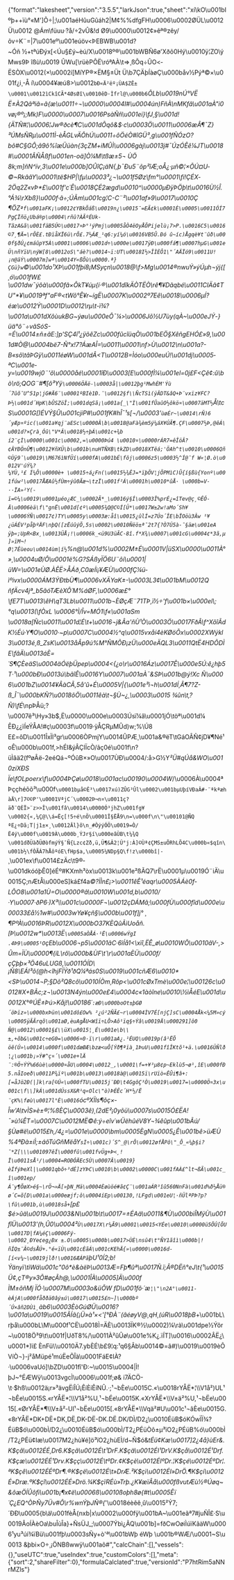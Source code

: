 {"format":"lakesheet","version":"3.5.5","larkJson":true,"sheet":"xí\\kO\u001bIºþ++ïù°«M']Õ÷|;\u001aéHûuGûáh2|M¢%%dfgFH\u0006\u0002ØÜL\u0012 Ü\u0012 @Ám\füuu·?å/÷­2vÛ&!d Ø9\u0000\u0012¢»ê­ª®zêy/õv÷K¨=|7\u001eº\u001eúöv<ÞEBWB\u001d?~Óñ ½+tªúÐýx[<Úu§£ý~èú/X\u0018º®\u001bWBÑ6ø'Xðõ0Hý\u0010ÿ¦ZO\\ýMws9Þ îßù\u0019 ÛWu[\rüèPÔË\róªAÀ\t=>¸ßÕq÷ÛO<­ËSÒX\u0012(×\u0002í[MíYP®×ËM§±Üt Ü\b7ÇÄþÍàøÇ\u000båv½Pýª©×\u001f¿i¸-Å í\u0004¥æú8>\u0012`bÐ«Ä²­ëº¡ÙA$ZÊ±\u0001\u0012ìCkîCÃ*4ØsØî\u0010êD·Ìfrl@\u000b6`_ÕLb\u0019nÚ°VË Ë±À2Qãªiã=ã{æ\u0011÷¬\u0000\u0004I#\u0004ún)FñÀ\nMKfâ\u001aÀ\"i0vø¡®º¡;Mk)F\u0000\u0007\u0016PsàÑñ\u001ei}\fJ¸§\u001d!{ÄTÑ#¦\u0006¦Jw®ðcè¶C\u001dÕqô&$·c\u0003Ö\u0011\u0006æÂ¶¯Z}³ÚMsÑRµ\u0011Ì-èÅ*GLvÄÔhÚ\u0011÷ôÖéÒ#îGÜ³¸g\u001fÑÓzO?bõ#C§GÔ;â9ô%îæÜüàn{3çZM+iMÛÌ*\u0006gàj\u0013­j#¯ÚzÓÊê¼JT\u0018#\u0001ÂÑÅßf\u001en-oä]Ò¼M\tßæ±5¬ ÙÖ 8k;m]ñN^ïv¸3\u001e\u000b]OÛîÇ¡äN{,þ¯Ðu5¨õp²îÆ;oÅ¿·µñ©¦×ÕÚ¤U­©~RkââY\u0001\të$HP|\fµ\u0003³¿¬\u001f5Øz\fm°\u0001\fi!ÇÉX­2Öq2Z«vÞ*£\u001f'c´Ê\u0018ÇÉ­2ægd\u0010^\u0000µÐÿÞÖþ\t\u0016Ù½Î.°Á¾\rXbß}\u000f·ã÷;ÚÃm\u001cg¦C-C¨²\u001af»9\u0017\u0010Ç ¶ÖZ`ªf\u001aFK¡\u0012¢YBkÕáß\u0019n¿\u0015¯=EÃ¢k\u0001È\u0005\u0011ÓÍ7PgÇÏñö¿Ubá®p\u0004\rñû?ÀÃºÉUk-TãzA&ã\u001fäB5Ú©\u0017¤Þ°¹ýPmj\u0005åÒ4ëOyÅÕPijelù¡7>P.\u0016C5\u0016©7¸¶Ä=\rÕÈ£.tÐïåXÏ6ü\rÕ£.7½ÁÆ_¹q6:yí¼ó\u0016VB5Û.Ðó û~íc)Ågqè¥t¨ûð\u000f§ðÚ¿¢máûpY5À\u0001\u0006\u001d÷\u000e\u0017ÿÐ\u000fá¶\u0007hµG\u001eÜ\nñYïU\nýW[8\u0012oS\"áè?\u0014~ï:UT\u0018I½>ÎÌÈÔ1\"´AÄÏó9\u0011U!¡n@äÝ\u0007m]wª\u0014Y«ßÕù\u0000.ª­}ÇGü}w`©\u001do¹XÞ\u001fþí8¡MSyçn\u0018@\f>Mg\u0014®nwuÝ»ýÚµh¬ýj{[¸ó\u001fW£\u001dw¯ýôà\u000fâ×ÔkT¥úµ{í·®\u001dîkÄÒTËÒ\rê¶¥Dãqbé\u0011CIÄâ¢TU\"*¥\u0019ªf\"aF®<tWõ°Ê¥r~ígË\u0007K\u0002º7Eê\u0018\u0006µÍ?éæ\u0012Ý\u0001D\u0012\rµ\t-ï¾?\u001a\u001dXôùukBG~ýøu\u000eÔ¯¼>\u0006Jõ½­U7ùy(qÀ~\u000eJÝ-}üä°ô¨÷vãSóS-=É\u0014±ñ±ãE:]p'SÇ4î¹¿ÿõêZc\u000fûcîüqÒ\u001bEÖ§XêñgEHÓ£»9,\u001d#Ò@\u0004bë7-Ñ°x!7?ÁæAÎ=\u0011\u0001\nf>Ù\u0012\n\u001a?-B«sõ\tâÞGÿ\u0011éøW\u001dÂ<T\u0012B=Ìóo\u000euÚ!\u001dj\u0005­ªC\u001e­y=\u0019wj0¨'õ\u0000åé\u0001îÐ\u0003[E\u000fÌ¼\u001el=0j£F<Çê¢:û\bò\rö;QOG¨#¶[ô³Yÿ`\u0006ÖÄë-\u0003å|\u0012þg¹MwhÈM'Ýù´7ûõ¯U^51p¦jG#Ä6¨\u0001ºBIè1Ð.¨\u0012§f\\ÑcTSì(ÿÂDT&âQ+Þ¨vxï­z¥FC?Þ½\u001d´HpK\bÛSZöÎ;\u001dqSã¡\u001a{_\"Ì\u001fÛaûO½ôkö¤\u0007äMT½`Å\tcS\u0001G[)ÉVÝ§Û\u001cjiP#\u001fK#hÎ¯¹s[¬/\u0003'`ùøÉr~\u0014\rÑ)6´yÆp¤ºic(\u001a¥qj¨aESc\u0000Â\b\u0018@aFà¾èm5ý¼áX¥ÚÃ¶.ÇF\u0007½Þ,@êÁ\u001d?×Çrà¸Óû\"V*Â\u0018½÷þÁ\u001c+¾bí2¨çÌ\u0000\u001c\u0002,=\u0000Þú4 \u0010¤\u0000rÁR7=êÎöÂ?¢ÂYÐÖnÛ¶\u0012¥ñXÜ\b\u001b\nuHTÑXB\tkZD\u0018XTêá;'ÖAh^t\u0010\u0006Qñ©Ùÿ9¯\u0019\\M676ìNfÜí\u000fA\u001bÉ\fôj\u0006z5\u0003½^Í@¯f W«¦Ø.ò\u0012V'úÝ¾?¼YÙ,¹£ Í¼Ô\u0000è+ \u0015÷á¿Fn(\u0015½¾ÊJ=*ïþÕV¦jÕPMìC)Û{í§ßù{Yonº\u001fúw²\u0017ÅÆAû½fÙm÷ýû0Ãæ¬\tzÏ\u001f²Á\u0001h\u0010*ûÅ· \u000b=V-··ÏA»²Y(-ï=©¼\u0019\u0001µéo¿ÆC_\u0002Ã*_\u0016ý§Í\u0003Î%prÉ¿=îTev@ç¸©ÊÓ-Ä\u0006èä\f\"gnË\u001d[¢º\u0005¾Q@C©Í[Ü*\u0017W±2w!aMo´Sh¥\u0006ÝÑ\u0017¢)TY\u0005y\u0003æ:åî\u0015¿ûlÍ=z7Úo´ÎE\bÏOöù3Âw ¹¥¿üÁÉV³påþºÄF\nþQ([zËúûýÕ,5s\u0002\u0010Ñëö±ª¯2t7{?Ò7Ú5à-¯§äæ\u001eAÿþ«;UpR<Bx¸\u0013ÜÅ¡!\u0006k_<ü9U3üÃC·8î.f*X¾\u0007\u001cG\u0004¢*3ã,µ]»ïM¬!Ø¦7Êùeou\u0014ùm|í½`%n@\u001d%\u0002M±É\u0001V|üSX\u0000\u0011À°»¸\u0004uØ/Ô\u0001ë%G?SÁßyÏÖ6U¨ôí\u0001|üW=\u001eÙØ.ÀÊË>ÅÁð¸C0æÍì¡¥ÆÙ\u000fÇ¼ü­ìºivx\u0000ÁM3ÝÐtbÙ¶\u0006vXÄYaK±-\u0003L3¢\u001bM\u0012QñfÄcv4jª_b5ãóTÆèXÔ´M%áØF,\u0006æ£°\fE7T\u0013\\êH\\qT3Lb\u0011\u001b¬ÈØçÆ¨71TÞ,ï½÷'f\u001b×\u000el\\;°q\u0013(\fÒxL \u0006°Ì/Îv=MÓ1\f«\u001aSm\u0018a[Ñc\u0011\u001d¦É\t+\u0016¬j&Âa'ñÙ¹Ò\u0003Ö\u0017FðÂ\f^XõîÃdK½Éú·Y¶O\u0010·~p\u0007C\u0004½^q\u0015vxåí4èKØöÕx\u0002XWýkl3\u0013é¸ß_ZsK\u0013åÂp9ú%M°ÑMÕÐ¡zÜ\u000eÄQL3\u0011QtË4HDÕDÌE\fâÄ\u0013áÈ=´S¶ÇÈeäS\u0004äÓëþÜpep\u0004<{¿o\r\u0016Áz\u0017Ê\u000e5Ú:ê¿h*þ5T·¹\u000bÐ\u0013ú\bãîÊ\u0016Y*\u0007\u001aÀ¯&SÞ\u001b@ý!Xc Ñ\u0006\u001bZ\u0014¥ÂàCÃ,5å'û+É\u0005V|{\u001e³ì¬h\u001dÍ¸Â¶7?Z-ß_Î¯\u000bKÑ?\u0018ôÖ\u0011êà\t¬§Ù~¿¸\u0003\u0015 ¾ûn\t,?Ñ)\fÉ_\npÞÅü;?\u0007ê³\\Hy»3b$,Ë\u0000\u000e\u0003Úsï¼â\u0001jÓ\töª\u001d¼ÊÐ¿¿ïÍeÝÅA!#ç\u0003f\u0019·ÿÅÇRµMÛd)w;%\\Ú8E£=ôD\u0011ÎxÏl³gr\u0006ÒPmjY\u0014ÛPÆ¸\u001a&®ëT\tGáOÂÑ¢jD¥¶Né¹oÊ\u000b\u001f,>­hÉI&ýÂÇIÏcÒ/ãç0é\u001f\n?üÌâä2(fºøÂë-2eéQá¬ºÓûB×»O\u0017ÙÐ\u0004/:å>G½Y*²Ü#qÚå&WO\u0010ziXÐSÏe\fOLpoerx\f\u0004ÞÇø\u0018\u001ac\u00190\u0004W*/\u0006À\u0004ªÞççhéõõ³\u000f`\u0001bµå©Ê³\u0017xú)ZÛG³Ûl\u0002\u001bµUþíVÐaÂ#·¨ªkªæhàÄ\r]7©©P'\u0001VªjC´\u0002Þ¬n¤\u0011ç?äð¨QÈÏ>¨z>>Î\u001fâ\u0014\u0000Ó³jhZ\u001fg¥\u0002{«,¼Ç@\\á=Ëç[!5÷é\nÖ\u0001Î§ËÅ9\n=\u000f\n\"\u00101@ÑQ ªE¿÷Dã;T|j1±×¸\u0012Âl}õ\n_#ÒýýÓÖ\u0019=Ò/Ë4ý\u000f\u0019À\u000b¸ÝJr§í\u000eâÙB\t¼¾Q \u001dðÜàðÜØòfmýÝ§¯Ñ{Lzc¢Zð,ü,Ü¶&Â2¦Ú­°j:À]©Ùª¢ÇMS±uÕRhLÕ4C\u000b«$qîn\u001b½\fÒÃÁ7hÅôºóE\fHp$a,\u0005¼NDp§Q\f!z\u000bî|­`¸\u001ex\f\u0014£zÄc\t9®­\u001dkóóþÊ0]éÉº#KXmh³òx\u0013k\u001e²ßÃQ7\rË\u0001µ\u0019Ó¨iÄ\u0015Ç;nÆtÅ\u000eS]ká£f4a_©?ÏÌn£¡>\u0011êÊ¹éaqr\u0005ÀÁè0f­LÕO8\u001a1Ù=O\u0000®â\u0010W\u001d,b\u0010/·Y\u0007·ðP6·)X³\\\u001c\u0000F¬\u0012çDÁMã;\u000fÙ\u000fîd\u000e\u00033£å½1w#\u0003wYø¥çñ§\u000b\u001f]j° ¸¶PºÀ\u0016ÞR\u0012X\u000bO37KÈQûÃìUoåñ.[Þ\u0012w*\u0013Ë`\u0005aÒÅÁ·¹Ë\u0006wÝgI .4Þ9\u0005¹O`çEb\u0006¬p5\u0001ãC·6ìÍå1<\\xïî,ËÊ_ø\u0010WÕ\u0010âV-,>Ûm=ÏÙ\u0000¶{íL\rô\u000b&ÙF\t´\r\u001aÈÜ\u000f/çÇþþ×³Ö46uLUGß,\u0011ÓÍD\\¡Ñ8\\EÁI³õ(@h<îhjFÏÝð¹ðQ¼ªás0S\u0019\u001cñÆ6\u0010*<SÞ\u0014¬P;§Dõ²Q8cô\u0010ÍÒm¸Rôp<\u001cØxTmè\u000e¦\u00126c\u0012#X+BÃc;z¬\u0013N4ýn\u000e£4\u0004c«1àòîne\u0010\\½ìÅéE\u001d\u0012X°®ÚË±Þú>Kåj!\u00186´`:æÐ\u000boOt±þGØ´öÞïz»\u000bxÞün\u001dô£Ow% ²¿ú²2ÑÃ£~r\u0004ÌV7É[njÇ]sC\u0004Åk<¼5M»cý\u0005ÿÃÃrqõ\u001aØ,èuAgÅU<Wîï÷LÔ>Aô¹ïq§÷Ýâ\u0019Ä\u000291]ô0 Ñ@\u0012\u0001§£\\üX\u0015¦­¸É\u001e\b\\±,+õb&\u001c÷eG0=\u0006¤0·ï\r\u001aA¿.¹ÉUQ\u0019p(â¹ËÕ öê(Ú»\u0014\u000f\u001dæØÆ\bzæ<uÔ[Ýð¶ªïà¸1ÞuU\u001fîÎKtõ¹+ä.\u0016ÜÑlð¦¿\u001b¡»Ý#^ç¤´\u001e+lÄ ¨:®Ö÷ÝÝ%66ùè\u0000¤åU\u0004\u0012_,\u0001\f=+¥³µ8¢p~Eklù5¬ø¹,îE\u000fÐ5.nåIoeð\u0011P¾ïº\u001b\u0013\u0018à@\u0015ï\rUïò«ÊÛi¶â+:[=åJö2Ð(|]k\ra[©Ú«\u000fTU\u0015j¨ÐÐ\t4GgôÇ³Ò\u0019\u0017=\u0000Ö¤3x\u001c\f\\]kÁ\u001dÚssX&R¹q«Olc\"ò)ÞÉÊc´H*½/Ë¨çK%\føù\u0017l°È\u0016`ócºXÏls¶õç×­Îw'A\tvÌS»è±®¦%ßÈÇ\u0003ê)¸(2dE²¡0yõü\u0007s\u0015Ó£ËA!¯»ù¼ÊT=\u0007C\u0012MË©ê:ý÷eîv´wÜëhûéV8Y¬¾êûp\u001bÃú/§Ùø#ë\u0015£h,/4¿=\u001e\u0000\bm\u0005ÈgN\u0005¿Ê\u001bê>üÆÙ%4ªÐà±íÌ;±áôTúGñMëåY`sÌ÷\u001c)´S^_@\rÔ\u0012øfÅPô\"_Ô_«¼þ§i?¯*Z[\\\u001097êÍ\u000fû\u001fvÜg+Þ<¸!Ï\u0011sÅ¹/\u0004=ROÐÓÄEc5Ù\u0007Â\u0019}èÍfýÞeXl|\u0001qbõ÷³dÉ]zYÞC\u0010\b\u0002\u0000C\u001fAÀ£^lt¬ßÃ\u001c_î\u001ep/Á¨y¶ÕøX>é§~\rÖ¬»Ä[»þN_Mä\u0004Èøùöé#ã¢Ç¨\u001aÁR³îû560NnFà\u001d%ð½Åü®ø´C=õ[D\u001a\u000eæjf;ô\u0004íEp\u00130,!LFgd\u001eU¦·ñÜlªPÞ?p?\fû\u001b,ù\u0018så+`[p£$é>ûä\u0019J\u0003&N\u001b\t\u0017=±ÉAä\u0011&¶Ù\u000bìÎMÿÙ\u001fîÜ\u0013'(h,Û0\u0004²`Ù\u0017X\r¼Ã9\u0001\u0015<YÉe\u0010\u0000ü5ÕÚ[ÕU\u0017D|fA¼éÇ\u0006Fý­\u0002¸ÐYe¢eg¿Ðx ±.O\u0005\u000b\u0017>ÙÈ\nsû4\t°ÑY1ãîì\u000b|!ñÍQ±¨Â©dsÅÚ+.°é«ïÙ\u001cÈãÁ\u001cKEhÄ{»\u0000\u0016d-[í<v¼~\u0019jlð!\u0016ÆÁPã`þU¹0Í2;b!Ýänyï\tìWá\u001c\"0ô*è&àëÞ\u0013Æ=Fþ¶ûª\u0017Ñ.ï;Â®DËñ°eJ\t{¹\u0015Ü¢,çT®y»3Õ#øçÃh@,\u0001ÎÀ\u0005]Ä\u000f ÌM±õñMj ÏÓ·\u0007M\u0003o&üÕW fD\u001fõ·´æ`¦\"\n2A°\u0011-èÁjA\u000fåððä0âý±ú\u0017\u0015£n~]\u000bº´Ú×âñ2DÙì¸`àb6\u0003ÈòGúØÜ\u0016?\u001a\u0019\u0015ÃÍã{¡Ü»à¹×<'[°ÐÀ¨(âéøyV@¸qH¸(úR\u0018þB_+\u001bL\rþå\u000bL\\M\u000f¹CË\u0018Ì=ÄÈ\u0013ÏK®½\u0002)¼\rà\u001dpe½Ýõr~\u0018Ö³9\t\u001f|UðT8%/\u0011À²ûÛø\u001e%K¿.ïÍT]\u0016\u0002ÂË¿\u0001*)ï£ ÈnFü\\\u0010Ä7.ybÈÉ\b£9¦q:¹q6§Âb\u0014©=â#)\u0019\u0019èÔVíÒ¬}-j²åMüpé¹múËeÕÎà\u0001FáE¢IÀ?·\u0006vaUó]\bZD\u001fî'Ð:~\u0015\u0004|Ì!þJ~°ÉÆWÿ\u0013vgcÌ\u0006\u001f;ø& i7ÄCÖ-\t·$hß\u0012ä¡r»³ävgËíÎÚ¡ÊíÈíÊíNÛ.·;¹¬bÈe\u0015C.«\u0018rYÅË*¦\\V1å²)UL¹¬bÊe\u0015S.«rYÅË*¦\\V1å²%U,¹¬bÉe\u0015K.«XrYÅË*\\V±ä²%U,¹¬bËe\u0015[.«ØrYÅË*¶\\V±å²-Ul¹¬bËe\u0015[.«8rYÅË*\\Vqä²#U\u001c¹¬âÈe\u0015G.«8rYÅË*DK+DË+DK,DË,DK-DË-DK.DË.DK/DÌ/D2¿\u0010ÉüB$óKÓwÏÏ¾?ÉüB$ó\u000bÌ/D2¿\u0010ÉüB$ó\u000bÌ/T2¿PÉüÒô±µ³ïO2¿PÉüB%ó\u000bÌ/T2¿PÉü¢Iæ\u0017M2¿hù¥é]ö³ïO2¿hùEÌ/d~Ñ$ó&_tÉü¢Kæ\u0017]2¿4å}ùEr&.K$çâ\u0012ÉÉ¸Dr6.K$çã\u0012É\t¹DrF.K$çä\u0012ÉI¹DrV.K$çå\u0012É¹Drf.K$çæ\u0012ÉÉ¹Drv.K$çç\u0012É\tºDr.¢K$çè\u0012ÉIºDr.¦K$çé\u0012ÉºDr¦.ªK$çê\u0012ÉÉºDr¶.®K$çë\u0012É\t»DrÆ.²K$çì\u0012ÉI»DrÖ.¶K$çí\u0012É»Dræ.ºK$çî\u0012ÉÉ»Drö.¾K$çïRÉù»Trþ.¿K¥æïÂå\u000fßvutÆù½®Úøq~&ôæÖÍÛôfì\u001b¡¶x¢ë\u0006ß\u0010ßoþh8ø{#t\u0005Êï´Ç¿EQ^ÒÞÑy7Üv#Ô\r%wnÝþJÑ®{_'\u0018éèêê¸û\u0015²Ý7;´ÐÐ\u0005{b\\ä\u001fèÅ{nxb|x\u0002\u000fÿ\u001bA~\u001eãª7#juÑÎ£·S\u0019ÂoÍÀèOa\buÎùÎa}+ÑsÜJ_;\u0007Ýbì¿ÃQ\u001b]=fðCwOøiÌúïKãàW\u0006¹yu³úí¾ïBü\u001fþ\u0003sÑy+ò'ª\u001bWþ éWþ \u001b®WÆ/\u0001~S\u0013 &þbi×O÷¸¡ÖNBßwwÿ\u001aõ#","calcChain":[],"vessels":{},"useUTC":true,"useIndex":true,"customColors":[],"meta":{"sort":2,"shareFilter":0},"formulaCalclated":true,"versionId":"P7htRim5aNNrMZls"}